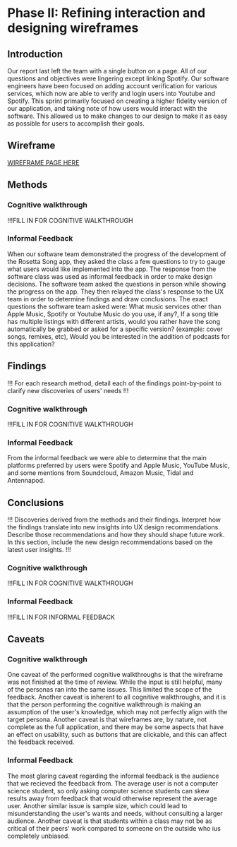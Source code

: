 # Phase II: Refining interaction and designing wireframes

## Introduction

Our report last left the team with a single button on a page. All of our questions and objectives were lingering except linking Spotify. Our software engineers have been focused on adding account verification for various services, which now are able to verify and login users into Youtube and Spotify. This sprint primarily focused on creating a higher fidelity version of our application, and taking note of how users would interact with the software. This allowed us to make changes to our design to make it as easy as possible for users to accomplish their goals.

## Wireframe
[WIREFRAME PAGE HERE](../wireframes/README.md)

## Methods

### Cognitive walkthrough
!!!FILL IN FOR COGNITIVE WALKTHROUGH

### Informal Feedback
When our software team demonstrated the progress of the development of the Rosetta Song app, they asked the class a few questions to try to gauge what users would like implemented into the app. The response from the software class was used as informal feedback in order to make design decisions. The software team asked the questions in person while showing the progress on the app. They then relayed the class's response to the UX team in order to determine findings and draw conclusions. The exact questions the software team asked were: What music services other than Apple Music, Spotify or Youtube Music do you use, if any?, If a song title has multiple listings with different artists, would you rather have the song automatically be grabbed or asked for a specific version? (example: cover songs, remixes, etc), Would you be interested in the addition of podcasts for this application?


## Findings

!!! For each research method, detail each of the findings point-by-point to clarify new discoveries of users' needs !!!
### Cognitive walkthrough
!!!FILL IN FOR COGNITIVE WALKTHROUGH

### Informal Feedback
From the informal feedback we were able to determine that the main platforms preferred by users were Spotify and Apple Music, YouTube Music, and some mentions from Soundcloud, Amazon Music, Tidal and Antennapod.


## Conclusions

!!! Discoveries derived from the methods and their findings. Interpret how the findings translate into new insights into UX design recommendations. Describe those recommendations and how they should shape future work. In this section, include the new design recommendations based on the latest user insights. !!!
### Cognitive walkthrough
!!!FILL IN FOR COGNITIVE WALKTHROUGH

### Informal Feedback
!!!FILL IN FOR INFORMAL FEEDBACK

## Caveats
### Cognitive walkthrough
One caveat of the performed cognitive walkthroughs is that the wireframe was not finished at the time of review. While the input is still helpful, many of the personas ran into the same issues. This limited the scope of the feedback. Another caveat is inherent to all cognitive walkthroughs, and it is that the person performing the cognitive walkthrough is making an assumption of the user's knowledge, which may not perfectly align with the target persona. Another caveat is that wireframes are, by nature, not complete as the full application, and there may be some aspects that have an effect on usability, such as buttons that are clickable, and this can affect the feedback received.

### Informal Feedback
The most glaring caveat regarding the informal feedback is the audience that we recieved the feedback from.  The average user is not a computer science student, so only asking computer science students can skew results away from feedback that would otherwise represent the average user.  Another similar issue is sample size, which could lead to misunderstanding the user's wants and needs, without consulting a larger audience.  Another caveat is that students within a class may not be as critical of their peers' work compared to someone on the outside who ius completely unbiased. 
